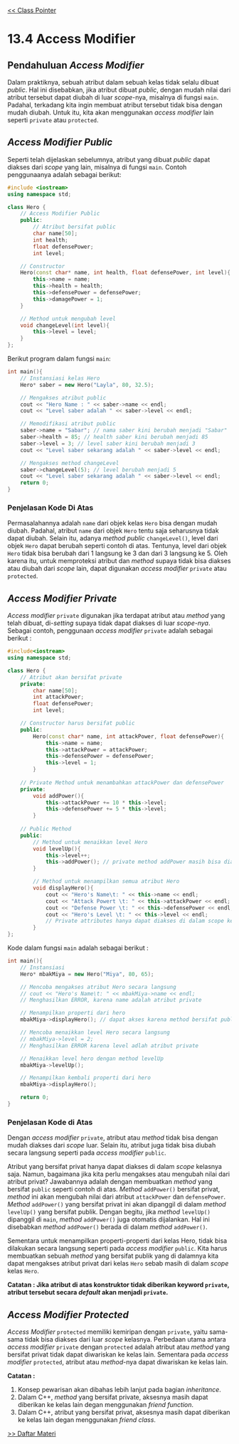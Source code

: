 [<< Class Pointer](3-ClassPointer.md)

# 13.4 Access Modifier

## Pendahuluan _Access Modifier_

Dalam praktiknya, sebuah atribut dalam sebuah kelas tidak selalu dibuat _public_. Hal ini disebabkan, jika atribut dibuat _public_, dengan mudah nilai dari atribut tersebut dapat diubah di luar _scope_-nya, misalnya di fungsi `main`. Padahal, terkadang kita ingin membuat atribut tersebut tidak bisa dengan mudah diubah. Untuk itu, kita akan menggunakan _access modifier_ lain seperti `private` atau `protected`.

## _Access Modifier Public_

Seperti telah dijelaskan sebelumnya, atribut yang dibuat _public_ dapat diakses dari _scope_ yang lain, misalnya di fungsi `main`. Contoh penggunaanya adalah sebagai berikut:

```cpp
#include <iostream>
using namespace std;

class Hero {
    // Access Modifier Public
    public:
        // Atribut bersifat public
        char name[50];
        int health;
        float defensePower;
        int level;

    // Constructor
    Hero(const char* name, int health, float defensePower, int level){
        this->name = name;
        this->health = health;
        this->defensePower = defensePower;
        this->damagePower = 1;
    }

    // Method untuk mengubah level
    void changeLevel(int level){
        this->level = level;
    }
};

```

Berikut program dalam fungsi `main`:

```cpp
int main(){
    // Instansiasi kelas Hero
    Hero* saber = new Hero("Layla", 80, 32.5);

    // Mengakses atribut public
    cout << "Hero Name : " << saber->name << endl;
    cout << "Level saber adalah " << saber->level << endl;

    // Memodifikasi atribut public
    saber->name = "Sabar"; // nama saber kini berubah menjadi "Sabar"
    saber->health = 85; // health saber kini berubah menjadi 85 
    saber->level = 3; // level saber kini berubah menjadi 3
    cout << "Level saber sekarang adalah " << saber->level << endl;

    // Mengakses method changeLevel
    saber->changeLevel(5); // level berubah menjadi 5
    cout << "Level saber sekarang adalah " << saber->level << endl;
    return 0;
}
```  

### Penjelasan Kode Di Atas

Permasalahannya adalah `name` dari objek kelas `Hero` bisa dengan mudah diubah. Padahal, atribut `name` dari objek `Hero` tentu saja seharusnya tidak dapat diubah. Selain itu, adanya _method_ _public_ `changeLevel()`, level dari objek `Hero` dapat berubah seperti contoh di atas. Tentunya, level dari objek `Hero` tidak bisa berubah dari 1 langsung ke 3 dan dari 3 langsung ke 5. Oleh karena itu, untuk memproteksi atribut dan _method_ supaya tidak bisa diakses atau diubah dari _scope_ lain,  dapat digunakan _access modifier_ `private` atau `protected`.

## _Access Modifier Private_

_Access modifier_ `private` digunakan jika terdapat atribut atau _method_ yang telah dibuat, di-_setting_ supaya tidak dapat diakses di luar _scope-nya_. Sebagai contoh, penggunaan _access modifier_ `private` adalah sebagai berikut :

```cpp
#include<iostream>
using namespace std;

class Hero {
    // Atribut akan bersifat private
    private:
        char name[50];
        int attackPower;
        float defensePower;
        int level;

    // Constructor harus bersifat public
    public:
        Hero(const char* name, int attackPower, float defensePower){
            this->name = name;
            this->attackPower = attackPower;
            this->defensePower = defensePower;
            this->level = 1;
        }
    
    // Private Method untuk menambahkan attackPower dan defensePower
    private:
        void addPower(){
            this->attackPower += 10 * this->level;
            this->defensePower += 5 * this->level;
        }
    
    // Public Method 
    public:
        // Method untuk menaikkan level Hero
        void levelUp(){
            this->level++;
            this->addPower(); // private method addPower masih bisa diakses di dalam scope kelas Hero
        }

        // Method untuk menampilkan semua atribut Hero
        void displayHero(){
            cout << "Hero's Name\t: " << this->name << endl;
            cout << "Attack Powert \t: " << this->attackPower << endl;
            cout << "Defense Power \t: " << this->defensePower << endl;
            cout << "Hero's Level \t: " << this->level << endl; 
            // Private attributes hanya dapat diakses di dalam scope kelas Hero
        }
};

```

Kode dalam fungsi `main` adalah sebagai berikut :

```cpp
int main(){
    // Instansiasi 
    Hero* mbakMiya = new Hero("Miya", 80, 65);

    // Mencoba mengakses atribut Hero secara langsung
    // cout << "Hero's Name\t: " << mbakMiya->name << endl; 
    // Menghasilkan ERROR, karena name adalah atribut private

    // Menampilkan properti dari hero
    mbakMiya->displayHero(); // dapat akses karena method bersifat public

    // Mencoba menaikkan level Hero secara langsung
    // mbakMiya->level = 2;
    // Menghasilkan ERROR karena level adlah atribut private

    // Menaikkan level hero dengan method levelUp
    mbakMiya->levelUp();

    // Menampilkan kembali properti dari hero
    mbakMiya->displayHero(); 

    return 0;
}

```

### Penjelasan Kode di Atas

Dengan _access modifier_ `private`, atribut atau _method_ tidak bisa dengan mudah diakses dari _scope_ luar. Selain itu, atribut juga tidak bisa diubah secara langsung seperti pada _access modifier_ `public`.

Atribut yang bersifat privat hanya dapat diakses di dalam _scope_ kelasnya saja. Namun, bagaimana jika kita perlu mengakses atau mengubah nilai dari atribut privat? Jawabannya adalah dengan membuatkan _method_ yang bersifat `public` seperti contoh di atas. _Method_ `addPower()` bersifat privat, _method_ ini akan mengubah nilai dari atribut `attackPower` dan `defensePower`. _Method_ `addPower()` yang bersifat privat ini akan dipanggil di dalam _method_ `levelUp()` yang bersifat publik. Dengan begitu, jika _method_ `levelUp()` dipanggil di `main`, _method_ `addPower()` juga otomatis dijalankan. Hal ini disebabkan _method_ `addPower()` berada di dalam _method_ `addPower()`.

Sementara untuk menampilkan properti-properti dari kelas Hero, tidak bisa dilakukan secara langsung seperti pada _access modifier_ `public`. Kita harus membuatkan sebuah _method_ yang bersifat publik yang di dalamnya kita dapat mengakses atribut privat dari kelas `Hero` sebab masih di dalam _scope_ kelas `Hero`.

**Catatan : Jika atribut di atas konstruktor tidak diberikan keyword `private`, atribut tersebut secara _default_ akan menjadi `private`.**

## _Access Modifier Protected_

_Access Modifier_ `protected` memiliki kemiripan dengan `private`, yaitu sama-sama tidak bisa diakses dari luar _scope_ kelasnya. Perbedaan utama antara _access modifier_ `private` dengan `protected` adalah atribut atau _method_ yang bersifat privat tidak dapat diwariskan ke kelas lain. Sementara pada _access modifier_ `protected`, atribut atau _method_-nya dapat diwariskan ke kelas lain. 

**Catatan :**

1. Konsep pewarisan akan dibahas lebih lanjut pada bagian _inheritance_.
2. Dalam C++, _method_ yang bersifat private, aksesnya masih dapat diberikan ke kelas lain degan menggunakan _friend function_.
3. Dalam C++, atribut yang bersifat privat, aksesnya masih dapat diberikan ke kelas lain degan menggunakan _friend class_.

[>> Daftar Materi](../DaftarMateri.md)
